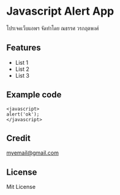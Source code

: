 # Javascript Alert App
โปรเจคเว็บแอพฯ จัดทำโดย ณธรรศ วรกฤตพงศ์
## Features
* List 1
* List 2
* List 3
## Example code
```
<javascript>
alert('ok');
</javascript> 
```

## Credit
myemail@gmail.com
## License
Mit License